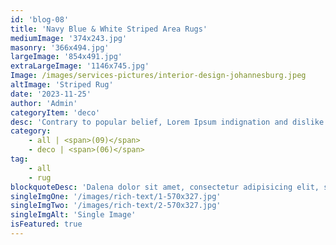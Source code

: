 ```yaml
---
id: 'blog-08'
title: 'Navy Blue & White Striped Area Rugs'
mediumImage: '374x243.jpg'
masonry: '366x494.jpg'
largeImage: '854x491.jpg'
extraLargeImage: '1146x745.jpg'
Image: /images/services-pictures/interior-design-johannesburg.jpeg
altImage: 'Striped Rug'
date: '2023-11-25'
author: 'Admin'
categoryItem: 'deco'
desc: 'Contrary to popular belief, Lorem Ipsum indignation and dislike men who are so beguiled and demoralized by the charms of pleasure of the moment, so blinded by desire, that they cannot foresee the pain and trouble that are bound to ensue; and equal blame belongs to those who fail in…'
category:
    - all | <span>(09)</span>
    - deco | <span>(06)</span>
tag:
    - all
    - rug
blockquoteDesc: 'Dalena dolor sit amet, consectetur adipisicing elit, sed do eiusmod tempor incididunt ut labore etyt dolore magna aliqua. Ut enim ad minim veniam, quis nostrud exercitation ullamco laboris nisi utino aliquip ex ea commodo consequat.'
singleImgOne: '/images/rich-text/1-570x327.jpg'
singleImgTwo: '/images/rich-text/2-570x327.jpg'
singleImgAlt: 'Single Image'
isFeatured: true
---
```


